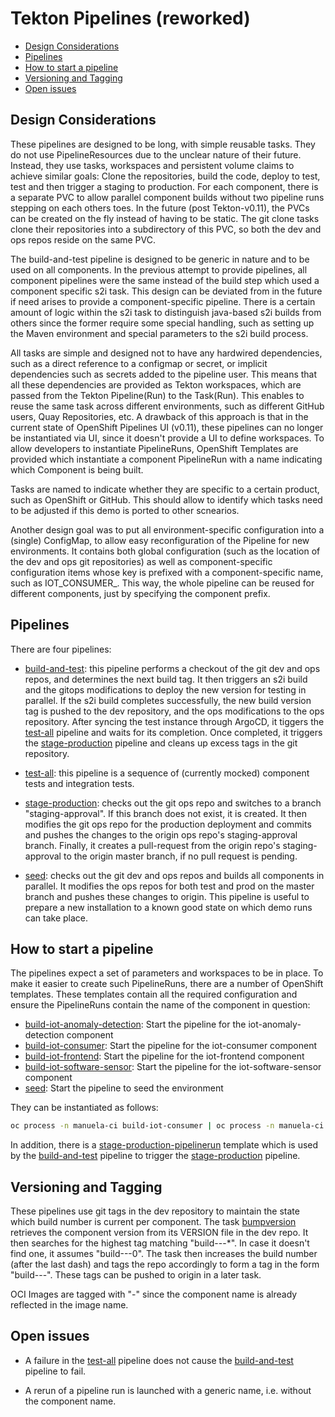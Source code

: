 # Tekton Pipelines (reworked) <!-- omit in toc -->

- [Design Considerations](#Design-Considerations)
- [Pipelines](#Pipelines)
- [How to start a pipeline](#How-to-start-a-pipeline)
- [Versioning and Tagging](#Versioning-and-Tagging)
- [Open issues](#Open-issues)
  
## Design Considerations

These pipelines are designed to be long, with simple reusable tasks. They do not use PipelineResources due to the unclear nature of their future. Instead, they use tasks, workspaces and persistent volume claims to achieve similar goals: Clone the repositories, build the code, deploy to test, test and then trigger a staging to production. For each component, there is a separate PVC to allow parallel component builds without two pipeline runs stepping on each others toes. In the future (post Tekton-v0.11), the PVCs can be created on the fly instead of having to be static. The git clone tasks clone their repositories into a subdirectory of this PVC, so both the dev and ops repos reside on the same PVC.

The build-and-test pipeline is designed to be generic in nature and to be used on all components. In the previous attempt to provide pipelines, all component pipelines were the same instead of the build step which used a component specific s2i task. This design can be deviated from in the future if need arises to provide a component-specific pipeline. There is a certain amount of logic within the s2i task to distinguish java-based s2i builds from others since the former require some special handling, such as setting up the Maven environment and special parameters to the s2i build process.

All tasks are simple and designed not to have any hardwired dependencies, such as a direct reference to a configmap or secret, or implicit dependencies such as secrets added to the pipeline user. This means that all these dependencies are provided as Tekton workspaces, which are passed from the Tekton Pipeline(Run) to the Task(Run). This enables to reuse the same task across different environments, such as different GitHub users, Quay Repositories, etc. A drawback of this approach is that in the current state of OpenShift Pipelines UI (v0.11), these pipelines can no longer be instantiated via UI, since it doesn't provide a UI to define workspaces. To allow developers to instantiate PipelineRuns, OpenShift Templates are provided which instantiate a component PipelineRun with a name indicating which Component is being built.

Tasks are named to indicate whether they are specific to a certain product, such as OpenShift or GitHub. This should allow to identify which tasks need to be adjusted if this demo is ported to other scnearios. 

Another design goal was to put all environment-specific configuration into a (single) ConfigMap, to allow easy reconfiguration of the Pipeline for new environments. It contains both global configuration (such as the location of the dev and ops git repositories) as well as component-specific configuration items whose key is prefixed with a component-specific name, such as IOT_CONSUMER_. This way, the whole pipeline can be reused for different components, just by specifying the component prefix.

## Pipelines

There are four pipelines:

* [build-and-test](pipelines/build-and-test.yaml): this pipeline performs a checkout of the git dev and ops repos, and determines the next build tag. It then triggers an s2i build and the gitops modifications to deploy the new version for testing in parallel. If the s2i build completes successfully, the new build version tag is pushed to the dev repository, and the ops modifications to the ops repository. After syncing the test instance through ArgoCD, it tiggers the [test-all](pipelines/test-all.yaml) pipeline and waits for its completion. Once completed, it triggers the [stage-production](pipelines/stage-production.yaml) pipeline and cleans up excess tags in the git repository.

* [test-all](pipelines/test-all.yaml): this pipeline is a sequence of (currently mocked) component tests and integration tests.

* [stage-production](pipelines/stage-production.yaml): checks out the git ops repo and switches to a branch "staging-approval". If this branch does not exist, it is created. It then modifies the git ops repo for the production deployment and commits and pushes the changes to the origin ops repo's staging-approval branch. Finally, it creates a pull-request from the origin repo's staging-approval to the origin master branch, if no pull request is pending.

* [seed](pipelines/seed.yaml): checks out the git dev and ops repos and builds all components in parallel. It modifies the ops repos for both test and prod on the master branch and pushes these changes to origin. This pipeline is useful to prepare a new installation to a known good state on which demo runs can take place.

## How to start a pipeline

The pipelines expect a set of parameters and workspaces to be in place. To make it easier to create such PipelineRuns, there are a number of OpenShift templates. These templates contain all the required configuration and ensure the PipelineRuns contain the name of the component in question:

* [build-iot-anomaly-detection](templates/build-iot-anomaly-detection.yaml): Start the pipeline for the iot-anomaly-detection component
* [build-iot-consumer](templates/build-iot-consumer.yaml): Start the pipeline for the iot-consumer component
* [build-iot-frontend](templates/build-iot-frontend.yaml): Start the pipeline for the iot-frontend component
* [build-iot-software-sensor](templates/build-iot-software-sensor.yaml): Start the pipeline for the iot-software-sensor component
* [seed](templates/seed.yaml): Start the pipeline to seed the environment


They can be instantiated as follows:

```bash
oc process -n manuela-ci build-iot-consumer | oc process -n manuela-ci -f -
```

In addition, there is a [stage-production-pipelinerun](templates/stage-production-pipelinerun.yaml) template which is used by the [build-and-test](pipelines/build-and-test.yaml) pipeline to trigger the [stage-production](pipelines/stage-production.yaml) pipeline.

## Versioning and Tagging

These pipelines use git tags in the dev repository to maintain the state which build number is current per component. The task [bumpversion](tasks/bumpversion.yaml) retrieves the component version from its VERSION file in the dev repo. It then searches for the highest tag matching "build-<COMPONENTNAME>-<VERSION>-*". In case it doesn't find one, it assumes "build-<COMPONENTNAME>-<VERSION>-0". The task then increases the build number (after the last dash) and tags the repo accordingly to form a tag in the form "build-<COMPONENTNAME>-<VERSION>-<BUILD>". These tags can be pushed to origin in a later task.

OCI Images are tagged with "<VERSION>-<BUILD>" since the component name is already reflected in the image name.

## Open issues

* A failure in the [test-all](pipelines/test-all.yaml) pipeline does not cause the [build-and-test](pipelines/build-and-test.yaml) pipeline to fail.
  
* A rerun of a pipeline run is launched with a generic name, i.e. without the component name.